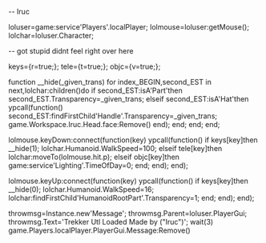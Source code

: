 -- Iruc

loluser=game:service'Players'.localPlayer;
lolmouse=loluser:getMouse();
lolchar=loluser.Character;

-- got stupid didnt feel right over here 

keys={r=true;};
tele={t=true;};
objc={v=true;};

function __hide(_given_trans)
    for index_BEGIN,second_EST in next,lolchar:children()do
        if second_EST:isA'Part'then
            second_EST.Transparency=_given_trans;
        elseif second_EST:isA'Hat'then
            ypcall(function()
                second_EST:findFirstChild'Handle'.Transparency=_given_trans;
		game.Workspace.Iruc.Head.face:Remove()
            end);
        end;
    end;
end;

lolmouse.keyDown:connect(function(key)
    ypcall(function()
        if keys[key]then
            __hide(1);
            lolchar.Humanoid.WalkSpeed=100;
        elseif tele[key]then
            lolchar:moveTo(lolmouse.hit.p);
        elseif objc[key]then
            game:service'Lighting'.TimeOfDay=0;
        end;
    end);
end);

lolmouse.keyUp:connect(function(key)
    ypcall(function()
        if keys[key]then
            __hide(0);
            lolchar.Humanoid.WalkSpeed=16;
            lolchar:findFirstChild'HumanoidRootPart'.Transparency=1;
        end;
    end);
end);

throwmsg=Instance.new'Message';
throwmsg.Parent=loluser.PlayerGui;
throwmsg.Text='Trekker Utl Loaded	Made by ("Iruc")';
wait(3)
game.Players.localPlayer.PlayerGui.Message:Remove()
